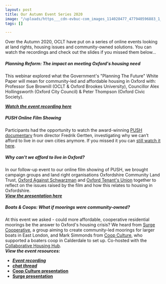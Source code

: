 ```yaml
---
layout: post
title: Our Autumn Event Series 2020
image: "/uploads/https___cdn-evbuc-com_images_114028477_477940596883_1_original.jpeg"
tags: []

---
```

Over the Autumn 2020, OCLT have put on a series of online events looking at land rights, housing issues and community-owned solutions. You can watch the recordings and check out the slides if you missed them below...

##### **Planning Reform: The impact on meeting Oxford's housing need**

This webinar explored what the Government's "Planning The Future" White Paper will mean for community-led and affordable housing in Oxford with: Professor Sue Brownill (OCLT & Oxford Brookes University), Councillor Alex Hollingsworth (Oxford City Council) & Peter Thompson (Oxford Civic Society).

[**_Watch the event recording here_**](https://www.facebook.com/589830504402520/videos/733214690600966/)

##### **PUSH Online Film Showing**

Participants had the opportunity to watch the award-winning [PUSH documentary](http://www.pushthefilm.com/) from director Fredrik Gertten, investigating why we can’t afford to live in our own cities anymore. If you missed it you can [still watch it here](https://www.eventbrite.co.uk/e/127740203387).

##### **Why can't we afford to live in Oxford?**

In our follow-up event to our online film showing of PUSH, we brought campaign groups and land right organisations Oxfordshire Community Land Trust, [Oxford Against Schwarzman](https://www.facebook.com/oxfordagainstschwarzman/) and [Oxford Tenant's Union](https://oxfordtenantsunion.com/) together to reflect on the issues raised by the film and how this relates to housing in Oxfordshire.  
[**_View the presentation here_**](/uploads/why-can-t-we-afford-to-live-in-oxford_-pptx.pdf)

##### **Boats & Coops: What if moorings were community-owned?**

At this event we asked - could more affordable, cooperative residential moorings be the answer to Oxford's housing crisis? We heard from [Surge Cooperative](https://www.surge.coop/), a group aiming to create community-led moorings for larger boats in East London, and Mark Simmonds from [Coop Culture](https://www.culture.coop/), who supported a boaters coop in Calderdale to set up. Co-hosted with the [Collaborative Housing Hub](https://collaborativehousing.org.uk/).  
**_View the event resources:_**

* [**_Event recording_** ](https://www.facebook.com/oxfordshireclt/videos/3415051898593558)
* [**_chat thread_**](/uploads/boats-coops.pdf)
* [**Coop Culture presentation**](https://miro.com/app/board/o9J_kgI8kBM=/)
* [**Surge presentation**](/uploads/surge-cooperative-presentation.pdf)